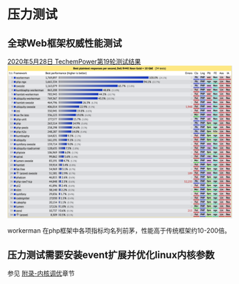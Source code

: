 # 压力测试

##  全球Web框架权威性能测试
[2020年5月28日 TechemPower第19轮测试结果](https://www.techempower.com/benchmarks/#section=data-r19&hw=ph&test=plaintext&l=zik073-1r)
![](../images/screenshot_1591597887795.png)

workerman 在php框架中各项指标均名列前茅，性能高于传统框架约10-200倍。

## 压力测试需要安装event扩展并优化linux内核参数
参见 [附录-内核调优](kernel-optimization.md)章节

